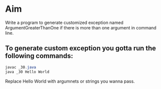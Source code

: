 # Aim
<p>
  Write a program to generate customized exception named ArgumentGreaterThanOne if there is 
more than one argument in command line. 
</p>

<h2>To generate custom exception you gotta run the following commands:</h2>

```java
javac _30.java
java _30 Hello World
```
Replace Hello World with argumnets or strings you wanna pass.
